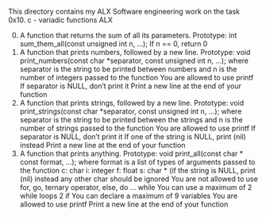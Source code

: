 This directory contains my ALX Software engineering work on the task 0x10. c - variadic functions ALX

0. A function that returns the sum of all its parameters.
    Prototype: int sum_them_all(const unsigned int n, ...);
    If n == 0, return 0
1. A  function that prints numbers, followed by a new line.
    Prototype: void print_numbers(const char *separator, const unsigned int n, ...);
    where separator is the string to be printed between numbers
    and n is the number of integers passed to the function
    You are allowed to use printf
    If separator is NULL, don’t print it
    Print a new line at the end of your function
2. A function that prints strings, followed by a new line.
    Prototype: void print_strings(const char *separator, const unsigned int n, ...);
    where separator is the string to be printed between the strings
    and n is the number of strings passed to the function
    You are allowed to use printf
    If separator is NULL, don’t print it
    If one of the string is NULL, print (nil) instead
    Print a new line at the end of your function
3. A function that prints anything.
    Prototype: void print_all(const char * const format, ...);
    where format is a list of types of arguments passed to the function
    c: char
    i: integer
    f: float
    s: char * (if the string is NULL, print (nil) instead
    any other char should be ignored
    You are not allowed to use for, go, ternary operator, else, do ... while
    You can use a maximum of
     2 while loops
     2 if
    You can declare a maximum of 9 variables
    You are allowed to use printf
    Print a new line at the end of your function
